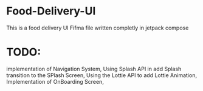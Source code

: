 # Food-Delivery-UI
This is a food delivery UI Fifma file written completly in jetpack compose

# TODO:
implementation of Navigation System,
Using Splash API in add Splash transition to the SPlash Screen,
Using the Lottie API to add Lottie Animation,
Implementation of OnBoarding Screen,
